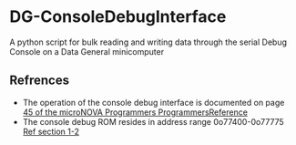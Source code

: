 # DG-ConsoleDebugInterface
A python script for bulk reading and writing data through the serial Debug Console on a Data General minicomputer

## Refrences
- The operation of the console debug interface is documented on page [45 of the microNOVA Programmers ProgrammersReference](http://www.novasareforever.org/user/archive/public/docs/dg/hw/cpu/microNOVA/015-000050-00__microNOVA_Computer_Programmers_Reference__1976.002.pdf)
- The console debug ROM resides in address range 0o77400-0o77775 [Ref section 1-2](http://www.novasareforever.org/user/archive/public/docs/dg/hw/cpu/microNOVA/014-000073-03__microNOVA_Computer_Systems_Technical_Reference__1977-Jan.pdf)